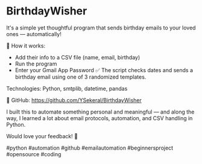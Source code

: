 # BirthdayWisher
It's a simple yet thoughtful program that sends birthday emails to your loved ones — automatically!

📌 How it works:
- Add their info to a CSV file (name, email, birthday)
- Run the program
- Enter your Gmail App Password
✅ The script checks dates and sends a birthday email using one of 3 randomized templates.

Technologies: Python, smtplib, datetime, pandas

🔗 GitHub: https://github.com/YSekeral/BirthdayWisher

I built this to automate something personal and meaningful — and along the way, I learned a lot about email protocols, automation, and CSV handling in Python.

Would love your feedback! 🙌

#python #automation #github #emailautomation #beginnersproject #opensource #coding
